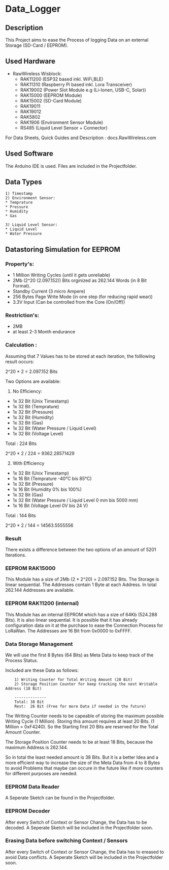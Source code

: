 # Data_Logger

## Description

This Project aims to ease the Process of logging Data on an external Storage (SD-Card / EEPROM).

## Used Hardware

- RawWireless Wisblock:
    - RAK11200 (ESP32 based inkl. WiFi,BLE)
    - RAK11310 (Raspberry Pi based inkl. Lora Transceiver)
    - RAK19002 (Power Slot Module e.g (Li-Ionen, USB-C, Solar))
    - RAK15000 (EEPROM Module)
    - RAK15002 (SD-Card Module)
    - RAK19011
    - RAK19012
    - RAK5802
    - RAK1906  (Environment Sensor Module)
    - RS485    (Liquid Level Sensor + Connector)

For Data Sheets, Quick Guides and Description : docs.RawWireless.com

## Used Software

The Arduino IDE is used.
Files are included in the Projectfolder.

## Data Types
    1) Timestamp
    2) Environment Sensor:
    * Temprature
    * Pressure
    * Humidity
    * Gas

    3) Liquid Level Sensor:
    * Liquid Level
    * Water Pressure


## Datastoring Simulation for EEPROM

### Property's:
- 1 Million Writing Cycles (until it gets unreliable)
- 2Mb (2^20 (2.097.152)) Bits orginized as 262.144 Words (in 8 Bit Format).
- Standby Current (3 micro Ampere)
- 256 Bytes Page Write Mode (in one step (for reducing rapid wear))
- 3.3V Input (Can be controlled from the Core (On/Off))

### Restriction's: 
- 2MB
- at least 2-3 Month endurance

### Calculation :
Assuming that 7 Values has to be stored at each iteration, the folllowing result occurs:

2^20 * 2 = 2.097.152 Bits

Two Options are available:

1) No Efficiency:

- 1x 32 Bit (Unix Timestamp)
- 1x 32 Bit (Temprature)
- 1x 32 Bit (Pressure)
- 1x 32 Bit (Humidity)
- 1x 32 Bit (Gas)
- 1x 32 Bit (Water Pressure / Liquid Level)
- 1x 32 Bit (Voltage Level)

Total : 224 Bits

2^20 * 2 / 224 = 9362.28571429


2) With Efficiency

- 1x 32 Bit (Unix Timestamp)
- 1x 16 Bit (Temprature -40°C bis 85°C)
- 1x 32 Bit (Pressure)
- 1x 16 Bit (Humidity 0% bis 100%)
- 1x 32 Bit (Gas)
- 1x 32 Bit (Water Pressure / Liquid Level 0 mm bis 5000 mm)
- 1x 16 Bit (Voltage Level 0V bis 24 V)

Total : 144 Bits

2^20 * 2 / 144 = 14563.5555556


### Result

There exists a difference between the two options of an amount of 5201 Iterations.

### EEPROM RAK15000 

This Module has a size of 2Mb (2 * 2^20) = 2.097.152 Bits.
The Storage is linear sequential.
The Addresses contain 1 Byte at each Address.
In total 262.144 Addresses are available.

### EEPROM RAK11200 (internal)

This Module has an internal EEPROM which has a size of 64Kb (524.288 Bits).
It is also linear sequential.
It is possible that it has already configuration data on it at the purchase to ease the Connection Process for LoRaWan.
The Addresses are 16 Bit from 0x0000 to 0xFFFF.

### Data Storage Management

We will use the first 8 Bytes (64 Bits) as Meta Data to keep track of the Process Status.

Included are these Data as follows: 

        1) Writing Counter for Total Writing Amount (20 Bit) 
        2) Storage Position Counter for keep tracking the next Writable Address (18 Bit)

        --------------
        Total: 38 Bit
        Rest:  26 Bit (Free for more Data if needed in the future) 


The Writing Counter needs to be capeable of storing the maximum possible Writing Cycle (1 Million).
Storing this amount requires at least 20 Bits. (1 Million = 0xF4240).
So the Starting first 20 Bits are reserved for the Total Amount Counter.

The Storage Position Counter needs to be at least 18 Bits, because the maximum Address is 262.144.

So in total the least needed amount is 38 Bits.
But it is a better Idea and a more efficient way to increase the size of the Meta Data from 4 to 8 Bytes to avoid Problems that maybe can occure in the future like if more counters for different purposes are needed.

### EEPROM Data Reader

A Seperate Sketch can be found in the Projectfolder.


### EEPROM Decoder

After every Switch of Context or Sensor Change, the Data has to be decoded.
A Seperate Sketch will be included in the Projectfolder soon.



### Erasing Data before switching Context / Sensors

After every Switch of Context or Sensor Change, the Data has to ereased to avoid Data conflicts.
A Seperate Sketch will be included in the Projectfolder soon.

